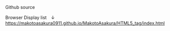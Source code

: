 Github source

Browser Display list　↓
https://makotoasakura0911.github.io/MakotoAsakura/HTML5_tag/index.html
